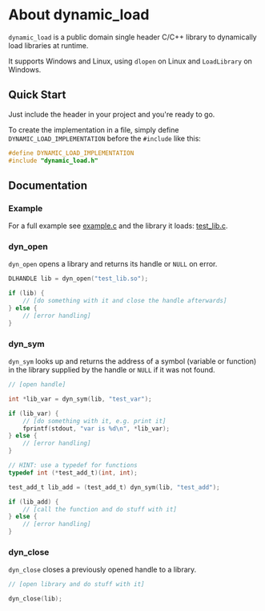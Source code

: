 # About dynamic_load

`dynamic_load` is a public domain single header C/C++ library to dynamically load libraries at runtime.

It supports Windows and Linux, using `dlopen` on Linux and `LoadLibrary` on Windows.

## Quick Start

Just include the header in your project and you're ready to go.

To create the implementation in a file, simply define `DYNAMIC_LOAD_IMPLEMENTATION` before the `#include` like this:

```c
#define DYNAMIC_LOAD_IMPLEMENTATION
#include "dynamic_load.h"
```

## Documentation

### Example

For a full example see [example.c](example.c) and the library it loads: [test_lib.c](test_lib.c).

### dyn_open

`dyn_open` opens a library and returns its handle or `NULL` on error.

```c
DLHANDLE lib = dyn_open("test_lib.so");

if (lib) {
    // [do something with it and close the handle afterwards]
} else {
    // [error handling]
}
```

### dyn_sym

`dyn_sym` looks up and returns the address of a symbol (variable or function) in the library supplied by the handle or `NULL` if it was not found.

```c
// [open handle]

int *lib_var = dyn_sym(lib, "test_var");

if (lib_var) {
    // [do something with it, e.g. print it]
    fprintf(stdout, "var is %d\n", *lib_var);
} else {
    // [error handling]
}

// HINT: use a typedef for functions
typedef int (*test_add_t)(int, int);

test_add_t lib_add = (test_add_t) dyn_sym(lib, "test_add");

if (lib_add) {
    // [call the function and do stuff with it]
} else {
    // [error handling]
}
```

### dyn_close

`dyn_close` closes a previously opened handle to a library.

```c
// [open library and do stuff with it]

dyn_close(lib);
```
